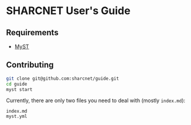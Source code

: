 # SHARCNET User's Guide

## Requirements
- [MyST](https://mystmd.org/guide/installing)

## Contributing

```bash
git clone git@github.com:sharcnet/guide.git
cd guide
myst start
```
Currently, there are only two files you need to deal with (mostly `index.md`):
```
index.md
myst.yml
```

